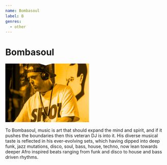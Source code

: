 ```yaml
---
name: Bombasoul
label: B
genres:
  - other
---
```


# Bombasoul

![](./assets/images/_sample.png)

To Bombasoul, music is art that should expand the mind and spirit, and if it pushes the boundaries then this veteran DJ is into it. His diverse musical taste is reflected in his ever-evolving sets, which having dipped into deep funk, jazz mutations, disco, soul, bass, house, techno, now lean towards deeper Afro inspired beats ranging from funk and disco to house and bass driven rhythms. 
